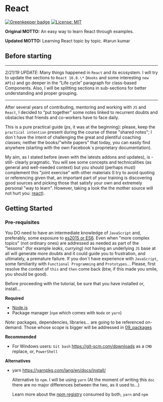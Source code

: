 # React

[![Greenkeeper badge](https://badges.greenkeeper.io/alpersonalwebsite/react.svg)](https://greenkeeper.io/)
[![License: MIT](https://img.shields.io/badge/License-MIT-brightgreen.svg)](https://opensource.org/licenses/MIT)

**Original MOTTO:** An easy way to learn React through examples.

**Updated MOTTO:** Learning React topic by topic.
#tarun kumar
## Before starting

---

*2/21/19 UPDATE*: 
Many things happened in `React` and its ecosystem. I will try to update the sections to `React 16.8.\*` (`Hooks` and some interesting `new APIs`) and go deeper in the “Life cycle” paragraph for class-based Components. Also, I will be splitting sections in sub-sections for better understanding and proper grouping.

---

After several years of contributing, mentoring and working with `JS` and `React`, I decided to “put together” some notes linked to recurrent doubts and obstacles that friends and co-workers have to face daily.

This is a pure practical guide (*ps*, it was at the beginning): please, keep the `practical intention` present during the course of these "shared notes"; I don´t have the intent of challenging the great and plentiful coaching classes; neither the books/"white papers" that today, you can easily find anywhere (starting with the own Facebook´s proprietary documentation).

My aim, as I stated before (even with the latests addons and updates), is -still- clearly pragmatic. You will see some concepts and technicalities (as general and well-needed context) but you should (perhaps must) complement this "joint exercise" with other materials (I try to avoid quoting or referencing given that, an important part of your training is discovering good sources and picking those that satisfy your own and extremely personal "way to learn".
However, taking a look the the mother source will not hurt you: [react](https://github.com/facebook/react)).

## Getting Started

### Pre-requisites

You DO need to have an intermediate knowledge of `JavaScript` and, preferably, some exposure to [es2015 or ES6](http://es6-features.org).
Even when "more complex topics" (not ordinary ones) are addressed as needed as part of the "lessons" (for example *leaks*, *currying*) not having an underlying `JS` base at all will generate more doubts and it could guide you to frustration, and ultimately, a premature failure. 
If you don´t have experience with `JavaScript`, some familiarity with `Functional Programming` and `Prototypes`... Please, first resolve the context of `this` and `then` come back (btw, if this made you smile, you should be good).

Before proceeding with the tutorial, be sure that you have installed or, install...

**Required**

* [Node.js](https://nodejs.org/en/download/)
* Package manager (`npm` which comes with `Node` or `yarn`)

*Note:* packages, dependencies, libraries... are going to be referenced on-demand. Those whose scope is bigger will be addressed in [09_packages](./09_packages.md)

**Recommended**

* For Windows users: `Git bash` https://git-scm.com/downloads as a `CMD` replace, or, `PowerShell`

**Alternatives**

* yarn https://yarnpkg.com/lang/en/docs/install/
  
  Alternative to `npm`. I will be using `yarn`
  (At the moment of writing this `doc` there are no major differences between the two, as it used to...)

  Learn more about the [npm registry](https://docs.npmjs.com/misc/registry) consumed by both, `yarn` and `npm`
